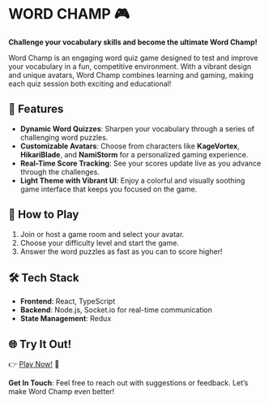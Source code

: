 # WORD CHAMP 🎮

**Challenge your vocabulary skills and become the ultimate Word Champ!**

Word Champ is an engaging word quiz game designed to test and improve your vocabulary in a fun, competitive environment. With a vibrant design and unique avatars, Word Champ combines learning and gaming, making each quiz session both exciting and educational!

## 🌟 Features
- **Dynamic Word Quizzes**: Sharpen your vocabulary through a series of challenging word puzzles.
- **Customizable Avatars**: Choose from characters like **KageVortex**, **HikariBlade**, and **NamiStorm** for a personalized gaming experience.
- **Real-Time Score Tracking**: See your scores update live as you advance through the challenges.
- **Light Theme with Vibrant UI**: Enjoy a colorful and visually soothing game interface that keeps you focused on the game.

## 🚀 How to Play
1. Join or host a game room and select your avatar.
2. Choose your difficulty level and start the game.
3. Answer the word puzzles as fast as you can to score higher!

## 🛠 Tech Stack
- **Frontend**: React, TypeScript
- **Backend**: Node.js, Socket.io for real-time communication
- **State Management**: Redux

## 🌐 Try It Out!
👉 [Play Now!](https://word-champ.avhixorin.me/) 🚀

**Get In Touch**: Feel free to reach out with suggestions or feedback. Let’s make Word Champ even better!
